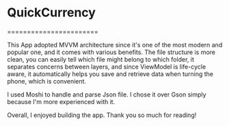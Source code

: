 # QuickCurrency
=======================

This App adopted MVVM architecture since it's one of the most modern and popular one, and it comes with various benefits.
The file structure is more clean, you can easily tell which file might belong to which folder,
it separates concerns between layers, 
and since ViewModel is life-cycle aware, it automatically helps you save and retrieve data when turning the phone, which is convenient.

I used Moshi to handle and parse Json file. I chose it over Gson simply because I'm more experienced with it.

Overall, I enjoyed building the app. Thank you so much for reading!
